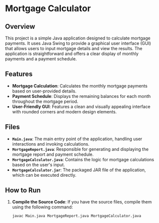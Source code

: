 # Mortgage Calculator

## Overview

This project is a simple Java application designed to calculate mortgage payments. It uses Java Swing to provide a graphical user interface (GUI) that allows users to input mortgage details and view the results. The application is straightforward and offers a clear display of monthly payments and a payment schedule.

## Features

- **Mortgage Calculation**: Calculates the monthly mortgage payments based on user-provided details.
- **Payment Schedule**: Displays the remaining balances for each month throughout the mortgage period.
- **User-Friendly GUI**: Features a clean and visually appealing interface with rounded corners and modern design elements.

## Files

- **`Main.java`**: The main entry point of the application, handling user interactions and invoking calculations.
- **`MortgageReport.java`**: Responsible for generating and displaying the mortgage report and payment schedule.
- **`MortgageCalculator.java`**: Contains the logic for mortgage calculations based on the user's input.
- **`MortgageCalculator.jar`**: The packaged JAR file of the application, which can be executed directly.

## How to Run

1. **Compile the Source Code**:
   If you have the source files, compile them using the following command:
   ```bash
   javac Main.java MortgageReport.java MortgageCalculator.java
